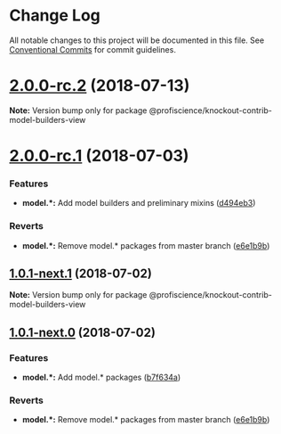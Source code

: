 # Change Log

All notable changes to this project will be documented in this file.
See [Conventional Commits](https://conventionalcommits.org) for commit guidelines.

<a name="2.0.0-rc.2"></a>
# [2.0.0-rc.2](https://github.com/Profiscience/knockout-contrib/compare/@profiscience/knockout-contrib-model-builders-view@2.0.0-rc.1...@profiscience/knockout-contrib-model-builders-view@2.0.0-rc.2) (2018-07-13)




**Note:** Version bump only for package @profiscience/knockout-contrib-model-builders-view

<a name="2.0.0-rc.1"></a>
# [2.0.0-rc.1](https://github.com/Profiscience/knockout-contrib/compare/@profiscience/knockout-contrib-model-builders-view@1.0.0-alpha.12...@profiscience/knockout-contrib-model-builders-view@2.0.0-rc.1) (2018-07-03)


### Features

* **model.*:** Add model builders and preliminary mixins ([d494eb3](https://github.com/Profiscience/knockout-contrib/commit/d494eb3))


### Reverts

* **model.*:** Remove model.* packages from master branch ([e6e1b9b](https://github.com/Profiscience/knockout-contrib/commit/e6e1b9b))




<a name="1.0.1-next.1"></a>

## [1.0.1-next.1](https://github.com/Profiscience/knockout-contrib/compare/@profiscience/knockout-contrib-model-builders-view@1.0.1-next.0...@profiscience/knockout-contrib-model-builders-view@1.0.1-next.1) (2018-07-02)

**Note:** Version bump only for package @profiscience/knockout-contrib-model-builders-view

<a name="1.0.1-next.0"></a>

## [1.0.1-next.0](https://github.com/Profiscience/knockout-contrib/compare/@profiscience/knockout-contrib-model-builders-view@1.0.0-alpha.12...@profiscience/knockout-contrib-model-builders-view@1.0.1-next.0) (2018-07-02)

### Features

- **model.\*:** Add model.\* packages ([b7f634a](https://github.com/Profiscience/knockout-contrib/commit/b7f634a))

### Reverts

- **model.\*:** Remove model.\* packages from master branch ([e6e1b9b](https://github.com/Profiscience/knockout-contrib/commit/e6e1b9b))
